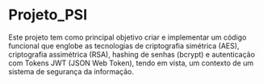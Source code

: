 # Projeto_PSI

Este projeto tem como principal objetivo criar e implementar um código funcional que englobe as tecnologias de criptografia simétrica (AES), criptografia assimétrica (RSA), hashing de senhas (bcrypt) e autenticação com Tokens JWT (JSON Web Token), tendo em vista, um contexto de um sistema de segurança da informação.
